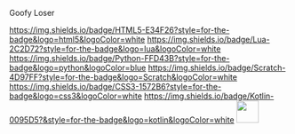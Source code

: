Goofy Loser

https://img.shields.io/badge/HTML5-E34F26?style=for-the-badge&logo=html5&logoColor=white
https://img.shields.io/badge/Lua-2C2D72?style=for-the-badge&logo=lua&logoColor=white
https://img.shields.io/badge/Python-FFD43B?style=for-the-badge&logo=python&logoColor=blue
https://img.shields.io/badge/Scratch-4D97FF?style=for-the-badge&logo=Scratch&logoColor=white
https://img.shields.io/badge/CSS3-1572B6?style=for-the-badge&logo=css3&logoColor=white
https://img.shields.io/badge/Kotlin-0095D5?&style=for-the-badge&logo=kotlin&logoColor=white
<img height="40" src="https://cdn.jsdelivr.net/gh/devicons/devicon/icons/java/java-original.svg" />
<img height="https://upload.wikimedia.org/wikipedia/commons/thumb/d/da/Basic_logo.svg/2560px-Basic_logo.svg.png">
